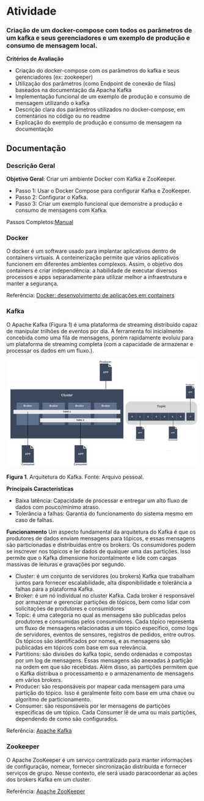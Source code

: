 # Atividade

### Criação de um docker-compose com todos os parâmetros de um kafka e seus gerenciadores e um exemplo de produção e consumo de mensagem local.

**Critérios de Avaliação**
- Criação do docker-compose com os parâmetros do kafka e seus gerenciadores (ex: zookeeper)
- Utilização dos parâmetros (como Endpoint de conexão de filas) baseados na documentação da Apacha Kafka
- Implementação funcional de um exemplo de produção e consumo de mensagem utilizando o kafka
- Descrição clara dos parâmetros utilizados no docker-compose, em comentários no código ou no readme
- Explicação do exemplo de produção e consumo de mensagem na documentação

## Documentação
### Descrição Geral

**Objetivo Geral**: Criar um ambiente Docker com Kafka e ZooKeeper.
- Passo 1: Usar o Docker Compose para configurar Kafka e ZooKeeper.
- Passo 2: Configurar o Kafka.
- Passo 3: Criar um exemplo funcional que demonstre a produção e consumo de mensagens com Kafka.

Passos Completos:[Manual](https://github.com/Lucasx369/Modulo-8/tree/main/Atividade%202/src)

### Docker
O docker é um software usado para implantar aplicativos dentro de containers virtuais. A conteinerização permite que vários aplicativos funcionem em diferentes ambientes complexos. Assim, o objetivo dos containers é criar independência: a habilidade de executar diversos processos e apps separadamente para utilizar melhor a infraestrutura e manter a segurança.

Referência: [Docker: desenvolvimento de aplicações em containers](https://www.redhat.com/pt-br/topics/containers/what-is-docker)

### Kafka
O Apache Kafka (Figura 1) é uma plataforma de streaming distribuído capaz de manipular trilhões de eventos por dia. A ferramenta foi inicialmente concebida como uma fila de mensagens, porém rapidamente evoluiu para um plataforma de streaming completa (com a capacidade de armazenar e processar os dados em um fluxo.). 

<img width="1000" alt="image" src="https://github.com/Lucasx369/Modulo-8/blob/main/Atividade%202/assets/kafka.png">

**Figura 1**. Arquitetura do Kafka. Fonte: Arquivo pessoal.

**Principais Características**
- Baixa latência: Capacidade de processar e entregar um alto fluxo de dados com pouco/mínimo atraso.
- Tolerância a falhas: Garantia do funcionamento do sistema mesmo em caso de falhas.


**Funcionamento**
Um aspecto fundamental da arquitetura do Kafka é que os produtores de dados enviam mensagens para tópicos, e essas mensagens são particionadas e distribuídas entre os brokers. Os consumidores podem se inscrever nos tópicos e ler dados de qualquer uma das partições. Isso permite que o Kafka dimensione horizontalmente e lide com cargas massivas de leituras e gravações por segundo.


- Cluster: é um conjunto de servidores (ou brokers) Kafka que trabalham juntos para fornecer escalabilidade, alta disponibilidade e tolerância a falhas para a plataforma Kafka. 
- Broker: é um nó individual no cluster Kafka. Cada broker é responsável por armazenar e gerenciar partições de tópicos, bem como lidar com solicitações de produtores e consumidores
- Topic: é uma categoria no qual as mensagens são publicadas pelos produtores e consumidas pelos consumidores. Cada tópico representa um fluxo de mensagens relacionadas a um tópico específico, como logs de servidores, eventos de sensores, registros de pedidos, entre outros. Os tópicos são identificados por nomes, e as mensagens são publicadas em tópicos com base em sua relevância.
- Partitions: são divisões do kafka topic, sendo ordenadas e compostas por um log de mensagens. Essas mensagens são anexadas à partição na ordem em que são recebidas. Além disso, as partições permitem que o Kafka distribua o processamento e o armazenamento de mensagens em vários brokers.
- Producer: são responsáveis por mapear cada mensagem para uma partição do tópico. Isso é geralmente feito com base em uma chave ou algoritmo de particionamento. 
- Consumer: são responsáveis por ler mensagens de partições específicas de um tópico. Cada Consumer lê de uma ou mais partições, dependendo de como são configurados.

Referência: [Apache Kafka](https://medium.com/trainingcenter/apache-kafka-838882261e83)
### Zookeeper
O Apache ZooKeeper é um serviço centralizado para manter informações de configuração, nomear, fornecer sincronização distribuída e fornecer serviços de grupo. Nesse contexto, ele será usado paracoordenar as ações dos brokers Kafka em um cluster.

Referência: [Apache ZooKeeper](https://docs.aws.amazon.com/pt_br/emr/latest/ReleaseGuide/emr-zookeeper.html)
